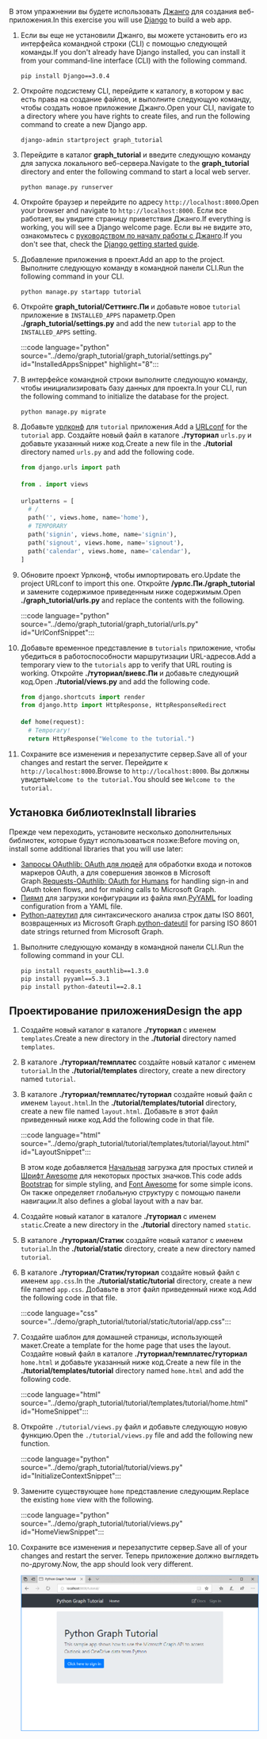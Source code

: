 <!-- markdownlint-disable MD002 MD041 -->

<span data-ttu-id="8238d-101">В этом упражнении вы будете использовать [Джанго](https://www.djangoproject.com/) для создания веб-приложения.</span><span class="sxs-lookup"><span data-stu-id="8238d-101">In this exercise you will use [Django](https://www.djangoproject.com/) to build a web app.</span></span>

1. <span data-ttu-id="8238d-102">Если вы еще не установили Джанго, вы можете установить его из интерфейса командной строки (CLI) с помощью следующей команды.</span><span class="sxs-lookup"><span data-stu-id="8238d-102">If you don't already have Django installed, you can install it from your command-line interface (CLI) with the following command.</span></span>

    ```Shell
    pip install Django==3.0.4
    ```

1. <span data-ttu-id="8238d-103">Откройте подсистему CLI, перейдите к каталогу, в котором у вас есть права на создание файлов, и выполните следующую команду, чтобы создать новое приложение Джанго.</span><span class="sxs-lookup"><span data-stu-id="8238d-103">Open your CLI, navigate to a directory where you have rights to create files, and run the following command to create a new Django app.</span></span>

    ```Shell
    django-admin startproject graph_tutorial
    ```

1. <span data-ttu-id="8238d-104">Перейдите в каталог **graph_tutorial** и введите следующую команду для запуска локального веб-сервера.</span><span class="sxs-lookup"><span data-stu-id="8238d-104">Navigate to the **graph_tutorial** directory and enter the following command to start a local web server.</span></span>

    ```Shell
    python manage.py runserver
    ```

1. <span data-ttu-id="8238d-105">Откройте браузер и перейдите по адресу `http://localhost:8000`.</span><span class="sxs-lookup"><span data-stu-id="8238d-105">Open your browser and navigate to `http://localhost:8000`.</span></span> <span data-ttu-id="8238d-106">Если все работает, вы увидите страницу приветствия Джанго.</span><span class="sxs-lookup"><span data-stu-id="8238d-106">If everything is working, you will see a Django welcome page.</span></span> <span data-ttu-id="8238d-107">Если вы не видите это, ознакомьтесь с [руководством по началу работы с Джанго](https://www.djangoproject.com/start/).</span><span class="sxs-lookup"><span data-stu-id="8238d-107">If you don't see that, check the [Django getting started guide](https://www.djangoproject.com/start/).</span></span>

1. <span data-ttu-id="8238d-108">Добавление приложения в проект.</span><span class="sxs-lookup"><span data-stu-id="8238d-108">Add an app to the project.</span></span> <span data-ttu-id="8238d-109">Выполните следующую команду в командной панели CLI.</span><span class="sxs-lookup"><span data-stu-id="8238d-109">Run the following command in your CLI.</span></span>

    ```Shell
    python manage.py startapp tutorial
    ```

1. <span data-ttu-id="8238d-110">Откройте **graph_tutorial/Сеттингс.Пи** и добавьте новое `tutorial` приложение в `INSTALLED_APPS` параметр.</span><span class="sxs-lookup"><span data-stu-id="8238d-110">Open **./graph_tutorial/settings.py** and add the new `tutorial` app to the `INSTALLED_APPS` setting.</span></span>

    :::code language="python" source="../demo/graph_tutorial/graph_tutorial/settings.py" id="InstalledAppsSnippet" highlight="8":::

1. <span data-ttu-id="8238d-111">В интерфейсе командной строки выполните следующую команду, чтобы инициализировать базу данных для проекта.</span><span class="sxs-lookup"><span data-stu-id="8238d-111">In your CLI, run the following command to initialize the database for the project.</span></span>

    ```Shell
    python manage.py migrate
    ```

1. <span data-ttu-id="8238d-112">Добавьте [урлконф](https://docs.djangoproject.com/en/3.0/topics/http/urls/) для `tutorial` приложения.</span><span class="sxs-lookup"><span data-stu-id="8238d-112">Add a [URLconf](https://docs.djangoproject.com/en/3.0/topics/http/urls/) for the `tutorial` app.</span></span> <span data-ttu-id="8238d-113">Создайте новый файл в каталоге **./туториал** `urls.py` и добавьте указанный ниже код.</span><span class="sxs-lookup"><span data-stu-id="8238d-113">Create a new file in the **./tutorial** directory named `urls.py` and add the following code.</span></span>

    ```python
    from django.urls import path

    from . import views

    urlpatterns = [
      # /
      path('', views.home, name='home'),
      # TEMPORARY
      path('signin', views.home, name='signin'),
      path('signout', views.home, name='signout'),
      path('calendar', views.home, name='calendar'),
    ]
    ```

1. <span data-ttu-id="8238d-114">Обновите проект Урлконф, чтобы импортировать его.</span><span class="sxs-lookup"><span data-stu-id="8238d-114">Update the project URLconf to import this one.</span></span> <span data-ttu-id="8238d-115">Откройте **/урлс.Пи./graph_tutorial** и замените содержимое приведенным ниже содержимым.</span><span class="sxs-lookup"><span data-stu-id="8238d-115">Open **./graph_tutorial/urls.py** and replace the contents with the following.</span></span>

    :::code language="python" source="../demo/graph_tutorial/graph_tutorial/urls.py" id="UrlConfSnippet":::

1. <span data-ttu-id="8238d-116">Добавьте временное представление в `tutorials` приложение, чтобы убедиться в работоспособности маршрутизации URL-адресов.</span><span class="sxs-lookup"><span data-stu-id="8238d-116">Add a temporary view to the `tutorials` app to verify that URL routing is working.</span></span> <span data-ttu-id="8238d-117">Откройте **./туториал/виевс.Пи** и добавьте следующий код.</span><span class="sxs-lookup"><span data-stu-id="8238d-117">Open **./tutorial/views.py** and add the following code.</span></span>

    ```python
    from django.shortcuts import render
    from django.http import HttpResponse, HttpResponseRedirect

    def home(request):
      # Temporary!
      return HttpResponse("Welcome to the tutorial.")
    ```

1. <span data-ttu-id="8238d-118">Сохраните все изменения и перезапустите сервер.</span><span class="sxs-lookup"><span data-stu-id="8238d-118">Save all of your changes and restart the server.</span></span> <span data-ttu-id="8238d-119">Перейдите к `http://localhost:8000`.</span><span class="sxs-lookup"><span data-stu-id="8238d-119">Browse to `http://localhost:8000`.</span></span> <span data-ttu-id="8238d-120">Вы должны увидеть`Welcome to the tutorial.`</span><span class="sxs-lookup"><span data-stu-id="8238d-120">You should see `Welcome to the tutorial.`</span></span>

## <a name="install-libraries"></a><span data-ttu-id="8238d-121">Установка библиотек</span><span class="sxs-lookup"><span data-stu-id="8238d-121">Install libraries</span></span>

<span data-ttu-id="8238d-122">Прежде чем переходить, установите несколько дополнительных библиотек, которые будут использоваться позже:</span><span class="sxs-lookup"><span data-stu-id="8238d-122">Before moving on, install some additional libraries that you will use later:</span></span>

- <span data-ttu-id="8238d-123">[Запросы OAuthlib: OAuth для людей](https://requests-oauthlib.readthedocs.io/en/latest/) для обработки входа и потоков маркеров OAuth, а для совершения звонков в Microsoft Graph.</span><span class="sxs-lookup"><span data-stu-id="8238d-123">[Requests-OAuthlib: OAuth for Humans](https://requests-oauthlib.readthedocs.io/en/latest/) for handling sign-in and OAuth token flows, and for making calls to Microsoft Graph.</span></span>
- <span data-ttu-id="8238d-124">[Пиямл](https://pyyaml.org/wiki/PyYAMLDocumentation) для загрузки конфигурации из файла ямл.</span><span class="sxs-lookup"><span data-stu-id="8238d-124">[PyYAML](https://pyyaml.org/wiki/PyYAMLDocumentation) for loading configuration from a YAML file.</span></span>
- <span data-ttu-id="8238d-125">[Python-датеутил](https://pypi.org/project/python-dateutil/) для синтаксического анализа строк даты ISO 8601, возвращенных из Microsoft Graph.</span><span class="sxs-lookup"><span data-stu-id="8238d-125">[python-dateutil](https://pypi.org/project/python-dateutil/) for parsing ISO 8601 date strings returned from Microsoft Graph.</span></span>

1. <span data-ttu-id="8238d-126">Выполните следующую команду в командной панели CLI.</span><span class="sxs-lookup"><span data-stu-id="8238d-126">Run the following command in your CLI.</span></span>

    ```Shell
    pip install requests_oauthlib==1.3.0
    pip install pyyaml==5.3.1
    pip install python-dateutil==2.8.1
    ```

## <a name="design-the-app"></a><span data-ttu-id="8238d-127">Проектирование приложения</span><span class="sxs-lookup"><span data-stu-id="8238d-127">Design the app</span></span>

1. <span data-ttu-id="8238d-128">Создайте новый каталог в каталоге **./туториал** с именем `templates`.</span><span class="sxs-lookup"><span data-stu-id="8238d-128">Create a new directory in the **./tutorial** directory named `templates`.</span></span>

1. <span data-ttu-id="8238d-129">В каталоге **./туториал/темплатес** создайте новый каталог с именем `tutorial`.</span><span class="sxs-lookup"><span data-stu-id="8238d-129">In the **./tutorial/templates** directory, create a new directory named `tutorial`.</span></span>

1. <span data-ttu-id="8238d-130">В каталоге **./туториал/темплатес/туториал** создайте новый файл с именем `layout.html`.</span><span class="sxs-lookup"><span data-stu-id="8238d-130">In the **./tutorial/templates/tutorial** directory, create a new file named `layout.html`.</span></span> <span data-ttu-id="8238d-131">Добавьте в этот файл приведенный ниже код.</span><span class="sxs-lookup"><span data-stu-id="8238d-131">Add the following code in that file.</span></span>

    :::code language="html" source="../demo/graph_tutorial/tutorial/templates/tutorial/layout.html" id="LayoutSnippet":::

    <span data-ttu-id="8238d-132">В этом коде добавляется [Начальная](http://getbootstrap.com/) загрузка для простых стилей и [Шрифт Awesome](https://fontawesome.com/) для некоторых простых значков.</span><span class="sxs-lookup"><span data-stu-id="8238d-132">This code adds [Bootstrap](http://getbootstrap.com/) for simple styling, and [Font Awesome](https://fontawesome.com/) for some simple icons.</span></span> <span data-ttu-id="8238d-133">Он также определяет глобальную структуру с помощью панели навигации.</span><span class="sxs-lookup"><span data-stu-id="8238d-133">It also defines a global layout with a nav bar.</span></span>

1. <span data-ttu-id="8238d-134">Создайте новый каталог в каталоге **./туториал** с именем `static`.</span><span class="sxs-lookup"><span data-stu-id="8238d-134">Create a new directory in the **./tutorial** directory named `static`.</span></span>

1. <span data-ttu-id="8238d-135">В каталоге **./туториал/Статик** создайте новый каталог с именем `tutorial`.</span><span class="sxs-lookup"><span data-stu-id="8238d-135">In the **./tutorial/static** directory, create a new directory named `tutorial`.</span></span>

1. <span data-ttu-id="8238d-136">В каталоге **./туториал/Статик/туториал** создайте новый файл с именем `app.css`.</span><span class="sxs-lookup"><span data-stu-id="8238d-136">In the **./tutorial/static/tutorial** directory, create a new file named `app.css`.</span></span> <span data-ttu-id="8238d-137">Добавьте в этот файл приведенный ниже код.</span><span class="sxs-lookup"><span data-stu-id="8238d-137">Add the following code in that file.</span></span>

    :::code language="css" source="../demo/graph_tutorial/tutorial/static/tutorial/app.css":::

1. <span data-ttu-id="8238d-138">Создайте шаблон для домашней страницы, использующей макет.</span><span class="sxs-lookup"><span data-stu-id="8238d-138">Create a template for the home page that uses the layout.</span></span> <span data-ttu-id="8238d-139">Создайте новый файл в каталоге **./туториал/темплатес/туториал** `home.html` и добавьте указанный ниже код.</span><span class="sxs-lookup"><span data-stu-id="8238d-139">Create a new file in the **./tutorial/templates/tutorial** directory named `home.html` and add the following code.</span></span>

    :::code language="html" source="../demo/graph_tutorial/tutorial/templates/tutorial/home.html" id="HomeSnippet":::

1. <span data-ttu-id="8238d-140">Откройте `./tutorial/views.py` файл и добавьте следующую новую функцию.</span><span class="sxs-lookup"><span data-stu-id="8238d-140">Open the `./tutorial/views.py` file and add the following new function.</span></span>

    :::code language="python" source="../demo/graph_tutorial/tutorial/views.py" id="InitializeContextSnippet":::

1. <span data-ttu-id="8238d-141">Замените существующее `home` представление следующим.</span><span class="sxs-lookup"><span data-stu-id="8238d-141">Replace the existing `home` view with the following.</span></span>

    :::code language="python" source="../demo/graph_tutorial/tutorial/views.py" id="HomeViewSnippet":::

1. <span data-ttu-id="8238d-142">Сохраните все изменения и перезапустите сервер.</span><span class="sxs-lookup"><span data-stu-id="8238d-142">Save all of your changes and restart the server.</span></span> <span data-ttu-id="8238d-143">Теперь приложение должно выглядеть по-другому.</span><span class="sxs-lookup"><span data-stu-id="8238d-143">Now, the app should look very different.</span></span>

    ![Снимок экрана с переработанной домашней страницей](./images/create-app-01.png)
